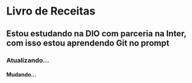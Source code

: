 # Livro de Receitas
## Estou estudando na DIO com parceria na Inter, com isso estou aprendendo Git no prompt
### Atualizando...
#### Mudando...